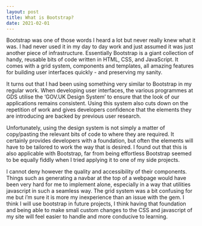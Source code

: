 ```yaml
---
layout: post
title: What is Bootstrap?
date: 2021-02-01
---
```


Bootstrap was one of those words I heard a lot but never really knew what it was. I had never used it in my day to day work and just assumed it was just another piece of infrastructure. Essentially Bootstrap is a giant collection of handy, reusable bits of code written in HTML, CSS, and JavaScript. It comes with a grid system, components and templates, all amazing features for building user interfaces quickly - and preserving my sanity. 

It turns out that I had been using something very similar to Bootstrap in my regular work. When developing user interfaces, the various programmes at GDS utilise the ‘GOV.UK Design System’ to ensure that the look of our applications remains consistent. Using this system also cuts down on the repetition of work and gives developers confidence that the elements they are introducing are backed by previous user research.

Unfortunately, using the design system is not simply a matter of copy/pasting the relevant bits of code to where they are required. It certainly provides developers with a foundation, but often the elements will have to be tailored to work the way that is desired. I found out that this is also applicable with Bootstrap, far from being effortless Bootstrap seemed to be equally fiddly when I tried applying it to one of my side projects. 

I cannot deny however the quality and accessibility of their components. Things such as generating a navbar at the top of a webpage would have been very hard for me to implement alone, especially in a way that utilities javascript in such a seamless way. The grid system was a bit confusing for me but i’m sure it is more my inexperience than an issue with the gem. I think I will use bootstrap in future projects, I think having that foundation and being able to make small custom changes to the CSS and javascript of my site will feel easier to handle and more conducive to learning. 
